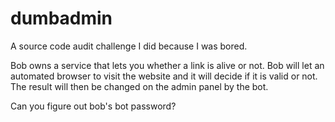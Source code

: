 # dumbadmin

A source code audit challenge I did because I was bored.

Bob owns a service that lets you whether a link is alive or not. Bob will let an automated browser to visit the website and it will decide if it is valid or not. The result will then be changed on the admin panel by the bot.

Can you figure out bob's bot password?
